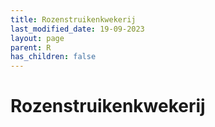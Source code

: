 ```yaml
---
title: Rozenstruikenkwekerij
last_modified_date: 19-09-2023
layout: page
parent: R
has_children: false
---
```


Rozenstruikenkwekerij
=====================

